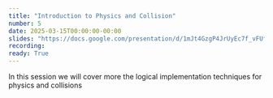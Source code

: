 ```yaml
---
title: "Introduction to Physics and Collision"
number: 5
date: 2025-03-15T00:00:00-00:00
slides: "https://docs.google.com/presentation/d/1mJt4GzgP4JrUyEc7f_vFUf7nPMqhEg_nHkjiu0q_bJg/edit?usp=share_link"
recording:
ready: True
---
```


In this session we will cover more the logical implementation techniques for physics and collisions
